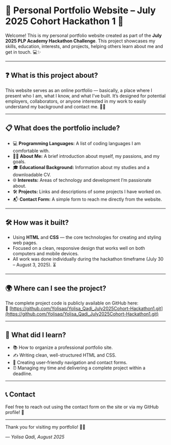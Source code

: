 # 🌟 Personal Portfolio Website – July 2025 Cohort Hackathon 1 🚀

Welcome! This is my personal portfolio website created as part of the **July 2025 PLP Academy Hackathon Challenge**. This project showcases my skills, education, interests, and projects, helping others learn about me and get in touch. 💻✨

---

## ❓ What is this project about?

This website serves as an online portfolio — basically, a place where I present who I am, what I know, and what I’ve built. It’s designed for potential employers, collaborators, or anyone interested in my work to easily understand my background and contact me. 📱💬

---

## 📋 What does the portfolio include?

- 💻 **Programming Languages:** A list of coding languages I am comfortable with.  
- 👩‍💼 **About Me:** A brief introduction about myself, my passions, and my goals.  
- 🎓 **Educational Background:** Information about my studies and a downloadable CV.  
- 🌐 **Interests:** Areas of technology and development I’m passionate about.  
- 🛠️ **Projects:** Links and descriptions of some projects I have worked on.  
- 📬 **Contact Form:** A simple form to reach me directly from the website.

---

## 🛠️ How was it built?

- Using **HTML** and **CSS** — the core technologies for creating and styling web pages.  
- Focused on a clean, responsive design that works well on both computers and mobile devices.  
- All work was done individually during the hackathon timeframe (July 30 – August 3, 2025). ⏳

---

## 🌍 Where can I see the project?

The complete project code is publicly available on GitHub here:  
🔗 [https://github.com/Yolisaq/Yolisa_Qadi_July2025Cohort-Hackathon1.git](https://github.com/Yolisaq/Yolisa_Qadi_July2025Cohort-Hackathon1.git)

---

## 🎯 What did I learn?

- 📚 How to organize a professional portfolio site.  
- ✍️ Writing clean, well-structured HTML and CSS.  
- 🎨 Creating user-friendly navigation and contact forms.  
- ⏰ Managing my time and delivering a complete project within a deadline.

---

## 📞 Contact

Feel free to reach out using the contact form on the site or via my GitHub profile! 🤝

---

Thank you for visiting my portfolio! 🙏🚀

*— Yolisa Qadi, August 2025*

